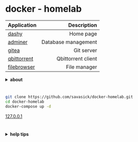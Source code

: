 # docker - homelab

| Application | Description |
| :--------  | ---------: |
| [dashy](https://dashy.to/) | Home page |
| [adminer](https://www.adminer.org) | Database management |
| [gitea](https://about.gitea.com) | Git server |
| [qbittorrent](https://www.qbittorrent.org/) | Qbittorrent client |
| [filebrowser](https://filebrowser.org/) | File manager |

<details>
<summary><strong>about</strong></summary>
Homepage - Dashy, with some widgets and links for other homelab applications.

Gitea - where to store code, use ssh to connect for more secure.\
Adminer - to manage database for the applications.\
Qbittorrent - client for download torrents. Also every minute the files from Qbit transfer to Filebrowser.\
Filebrowser - to get downloads from Qbittorrent and get them from entire network.

Other:\
apps-files - folder for configuration.\
data - folder where all data stored.

For the first time use install.sh\
For Filebrowser login : admin  password : admin\
for Qbittorrent login : admin  password : (at logs see "help tips")
</details>

#

```bash
git clone https://github.com/savasick/docker-homelab.git
cd docker-homelab
docker-compose up -d
```

[127.0.0.1](http://127.0.0.1)

#




<details>
<summary><strong>help tips</strong></summary>

if change env, or need reinstall

```bash
bash install.sh
```

move to IP at .env

```bash
sed -i 's/\b[0-9]\{1,3\}\.[0-9]\{1,3\}\.[0-9]\{1,3\}\.[0-9]\{1,3\}\b/{IP}/g' ./apps-files/dashy/app/public/conf.yml
IP=$(cat .env | grep -o "IP=[^#]*" | cut -d= -f2 | tr -d \")
sed -i "s/{IP}/$IP/g" ./apps-files/dashy/app/public/conf.yml
```

show default login and pass
```bash
LOGIN=admin
PASS_QBIT=$(docker-compose logs qbittorrent | grep session | grep -o -P '(?<=: ).*$' | tail -n 1)
if [ $? -ne 0 ]; then
  PASS_QBIT=$(sudo docker-compose logs qbittorrent | grep session | grep -o -P '(?<=: ).*$' | tail -n 1)
fi
PASS_FILE=admin

echo "qbittorrent"
echo "login:    ${LOGIN}"
echo "password: ${PASS_QBIT}"

echo "filebrowser"
echo "login:    ${LOGIN}"
echo "password: ${LOGIN}"

echo "IP from env"
echo "http://${IP}/"
```

remove data
```bash
[ -d ./data ] && sudo rm -rf ./data
```

</details>